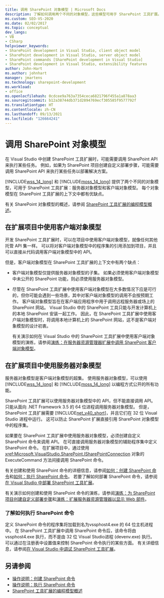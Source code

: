 ```yaml
---
title: 调用 SharePoint 对象模型 | Microsoft Docs
description: 了解如何调用两个不同的对象模型，这些模型可用于 SharePoint 工具扩展。
ms.custom: SEO-VS-2020
ms.date: 02/02/2017
ms.topic: conceptual
dev_langs:
- VB
- CSharp
helpviewer_keywords:
- SharePoint development in Visual Studio, client object model
- SharePoint development in Visual Studio, server object model
- SharePoint commands [SharePoint development in Visual Studio]
- SharePoint development in Visual Studio, extensibility features
author: John-Hart
ms.author: johnhart
manager: jmartens
ms.technology: sharepoint-development
ms.workload:
- office
ms.openlocfilehash: 0cdcee9a763a7354ceca6821796f455a1a878aa3
ms.sourcegitcommit: b12a38744db371d2894769ecf305585f9577792f
ms.translationtype: HT
ms.contentlocale: zh-CN
ms.lasthandoff: 09/13/2021
ms.locfileid: "126664241"
---
```

# <a name="call-into-the-sharepoint-object-models"></a>调用 SharePoint 对象模型
  在 Visual Studio 中创建 SharePoint 工具扩展时，可能需要调用 SharePoint API 来执行某些任务。 例如，如果为 SharePoint 项目创建自定义部署步骤，可能需要调用 SharePoint API 来执行某些任务以部署解决方案。

 [!INCLUDE[wss_14_long](../sharepoint/includes/wss-14-long-md.md)] 和 [!INCLUDE[moss_14_long](../sharepoint/includes/moss-14-long-md.md)] 提供了两个不同的对象模型，可用于 SharePoint 工具扩展：服务器对象模型和客户端对象模型。 每个对象模型在 SharePoint 工具扩展的上下文中都有优缺点。

 有关 SharePoint 对象模型的概述，请参阅 [SharePoint 工具扩展的编程模型概述](../sharepoint/overview-of-the-programming-model-of-sharepoint-tools-extensions.md)。

## <a name="use-the-client-object-model-in-extension-projects"></a>在扩展项目中使用客户端对象模型
 开发 SharePoint 工具扩展时，可以在项目中使用客户端对象模型，就像任何其他托管 API 集一样。 可以将对客户端对象模型中的程序集的引用添加到项目，并且可以直接从代码调用客户端对象模型中的 API。

 但是，客户端对象模型在 SharePoint 工具扩展的上下文中有两个缺点：

- 客户端对象模型仅提供服务器对象模型的子集。 如果必须使用客户端对象模型中未公开的 SharePoint 功能，则必须使用服务器对象模型。

- 尽管在 SharePoint 工具扩展中使用客户端对象模型在大多数情况下应是可行的，但你可能会遇到一些场景，其中对客户端对象模型的调用不会按预期工作。 客户端对象模型旨在在客户端应用程序中用于调用远程服务器或场上的 SharePoint 网站。 Visual Studio 中的 SharePoint 工具只能与开发计算机上的本地 SharePoint 安装一起工作。 因此，在 SharePoint 工具扩展中使用客户端对象模型时，将调用本地计算机上的 SharePoint 网站，这不是客户端对象模型的设计初衷。

  有关演示如何在 Visual Studio 中的 SharePoint 工具扩展中使用客户端对象模型的演练，请参阅[演练：在服务器资源管理器扩展中调用 SharePoint 客户端对象模型](../sharepoint/walkthrough-calling-into-the-sharepoint-client-object-model-in-a-server-explorer-extension.md)。

## <a name="use-the-server-object-model-in-extension-projects"></a>在扩展项目中使用服务器对象模型
 服务器对象模型是客户端对象模型的超集。 使用服务器对象模型，可以使用 [!INCLUDE[wss_14_long](../sharepoint/includes/wss-14-long-md.md)] 和 [!INCLUDE[moss_14_long](../sharepoint/includes/moss-14-long-md.md)] 以编程方式公开的所有功能。

 SharePoint 工具扩展可以使用服务器对象模型中的 API，但不能直接调用 API。 只能从面向 .NET Framework 3.5 的 64 位进程调用服务器对象模型。 但是，SharePoint 工具扩展需要 [!INCLUDE[net_v40_short](../sharepoint/includes/net-v40-short-md.md)]，并且它们在 32 位 Visual Studio 进程中运行。 这可以防止 SharePoint 扩展直接引用 SharePoint 对象模型中的程序集。

 如果要在 SharePoint 工具扩展中使用服务器对象模型，必须创建自定义 SharePoint 命令来调用 API。 在可直接调用服务器对象模型的辅助程序集中定义 SharePoint 命令。 在扩展项目中，通过使用 <xref:Microsoft.VisualStudio.SharePoint.ISharePointConnection> 对象的 ExecuteCommand 方法间接调用 SharePoint 命令。

 有关创建和使用 SharePoint 命令的详细信息，请参阅[如何：创建 SharePoint 命令](../sharepoint/how-to-create-a-sharepoint-command.md)和[如何：执行 SharePoint 命令](../sharepoint/how-to-execute-a-sharepoint-command.md)。 若要了解如何部署 SharePoint 命令，请参阅[在 Visual Studio 中部署 SharePoint 工具扩展](../sharepoint/deploying-extensions-for-the-sharepoint-tools-in-visual-studio.md)。

 有关演示如何创建和使用 SharePoint 命令的演练，请参阅[演练：为 SharePoint 项目创建自定义部署步骤](../sharepoint/walkthrough-creating-a-custom-deployment-step-for-sharepoint-projects.md)和[演练：扩展服务器资源管理器以显示 Web 部件](../sharepoint/walkthrough-extending-server-explorer-to-display-web-parts.md)。

### <a name="understand-how-sharepoint-commands-are-executed"></a>了解如何执行 SharePoint 命令
 定义 SharePoint 命令的程序集将加载到名为vssphost4.exe 的 64 位主机进程中。 在 SharePoint 工具扩展中调用 SharePoint 命令后，该命令将由 vssphost4.exe 执行，而不是由 32 位 Visual Studio进程 (devenv.exe) 执行。 可以通过在注册表中设置值来控制 SharePoint 命令执行的某些方面。 有关详细信息，请参阅[在 Visual Studio 中调试 SharePoint 工具扩展](../sharepoint/debugging-extensions-for-the-sharepoint-tools-in-visual-studio.md)。

## <a name="see-also"></a>另请参阅
- [操作说明：创建 SharePoint 命令](../sharepoint/how-to-create-a-sharepoint-command.md)
- [操作说明：执行 SharePoint 命令](../sharepoint/how-to-execute-a-sharepoint-command.md)
- [SharePoint 工具扩展的编程模型概述](../sharepoint/overview-of-the-programming-model-of-sharepoint-tools-extensions.md)
